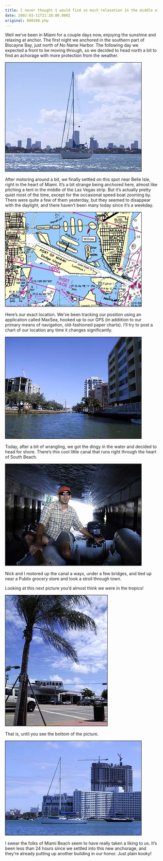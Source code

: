 ```yaml
---
title: I never thought I would find so much relaxation in the middle of Miami Beach!
date: 2002-03-11T21:28:00.000Z
original: 000108.php
---
```


Well we’ve been in Miami for a couple days now, enjoying the sunshine and relaxing at anchor. The first night we anchored in the southern part of Biscayne Bay, just north of No Name Harbor. The following day we expected a front to be moving through, so we decided to head north a bit to find an achorage with more protection from the weather.

<p class="polaroid" style="--deg: -2deg"><img src="./anchored.jpg" /></p>

After motoring around a bit, we finally settled on this spot near Belle Isle, right in the heart of Miami. It’s a bit strange being anchored here, almost like pitching a tent in the middle of the Las Vegas strip. But it’s actually pretty quiet most of the time, except for the occasional speed boat zooming by. There were quite a few of them yesterday, but they seemed to disappear with the daylight, and there haven’t been many today since it’s a weekday.

<p class="polaroid" style="--deg: -2deg"><img src="./gps-position.jpg" /></p>

Here’s our exact location. We’ve been tracking our position using an application called MaxSea, hooked up to our GPS (in addiition to our primary means of navigation, old-fashioned paper charts). I’ll try to post a chart of our location any time it changes significantly.

<p class="polaroid" style="--deg: -2deg"><img src="./canal.jpg" /></p>

Today, after a bit of wrangling, we got the dingy in the water and decided to head for shore. There’s this cool little canal that runs right through the heart of South Beach.

<p class="polaroid" style="--deg: -2deg"><img src="./tunnel.jpg" /></p>

Nick and I motored up the canal a ways, under a few bridges, and tied up near a Publix grocery store and took a stroll through town.

Looking at this next picture you’d almost think we were in the tropics!

<p class="polaroid" style="--deg: -2deg"><img src="./southbeach.jpg" /></p>

That is, until you see the bottom of the picture.

<p class="polaroid" style="--deg: -2deg"><img src="./newbuilding.jpg" /></p>

I swear the folks of Miami Beach seem to have really taken a liking to us. It’s been less than 24 hours since we settled into this new anchorage, and they’re already putting up another building in our honor. Just plain kooky!
